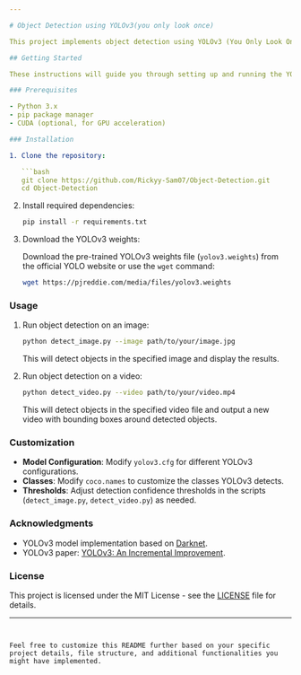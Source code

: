 ```yaml
---

# Object Detection using YOLOv3(you only look once)

This project implements object detection using YOLOv3 (You Only Look Once, version 3), a state-of-the-art real-time object detection algorithm. YOLOv3 is known for its speed and accuracy in object detection tasks.

## Getting Started

These instructions will guide you through setting up and running the YOLOv3 object detection model on your local machine.

### Prerequisites

- Python 3.x
- pip package manager
- CUDA (optional, for GPU acceleration)

### Installation

1. Clone the repository:

   ```bash
   git clone https://github.com/Rickyy-Sam07/Object-Detection.git
   cd Object-Detection
   ```

2. Install required dependencies:

   ```bash
   pip install -r requirements.txt
   ```

3. Download the YOLOv3 weights:

   Download the pre-trained YOLOv3 weights file (`yolov3.weights`) from the official YOLO website or use the `wget` command:

   ```bash
   wget https://pjreddie.com/media/files/yolov3.weights
   ```

### Usage

1. Run object detection on an image:

   ```bash
   python detect_image.py --image path/to/your/image.jpg
   ```

   This will detect objects in the specified image and display the results.

2. Run object detection on a video:

   ```bash
   python detect_video.py --video path/to/your/video.mp4
   ```

   This will detect objects in the specified video file and output a new video with bounding boxes around detected objects.

### Customization

- **Model Configuration**: Modify `yolov3.cfg` for different YOLOv3 configurations.
- **Classes**: Modify `coco.names` to customize the classes YOLOv3 detects.
- **Thresholds**: Adjust detection confidence thresholds in the scripts (`detect_image.py`, `detect_video.py`) as needed.

### Acknowledgments

- YOLOv3 model implementation based on [Darknet](https://github.com/AlexeyAB/darknet).
- YOLOv3 paper: [YOLOv3: An Incremental Improvement](https://pjreddie.com/media/files/papers/YOLOv3.pdf).

### License

This project is licensed under the MIT License - see the [LICENSE](LICENSE) file for details.

---
```


Feel free to customize this README further based on your specific project details, file structure, and additional functionalities you might have implemented.
